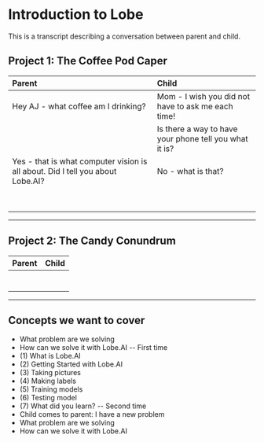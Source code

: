# Introduction to Lobe

This is a transcript describing a conversation between parent and child. 
  
## Project 1: The Coffee Pod Caper

|Parent | Child|
|:---|:---|
| Hey AJ - what coffee am I drinking? |  Mom - I wish you did not have to ask me each time! |
| | Is there a way to have your phone tell you what it is? |
| Yes - that is what computer vision is all about. Did I tell you about Lobe.AI? | No - what is that? | 
| | |
| | | 
| | |
| | | 
| | |
| | | 
| | |
| | | 

  
  ---
  
## Project 2: The Candy Conundrum
  
|Parent | Child|
|:---|:---|
| | | 
| | |
| | | 
| | |
| | | 
| | |
| | | 
  
  
---
  
## Concepts we want to cover
  
* What problem are we solving
* How can we solve it with Lobe.AI
-- First time
* (1) What is Lobe.AI
* (2) Getting Started with Lobe.AI
* (3) Taking pictures
* (4) Making labels
* (5) Training models
* (6) Testing model
* (7) What did you learn?
-- Second time
* Child comes to parent: I have a new problem
* What problem are we solving
* How can we solve it with Lobe.AI
  
  

